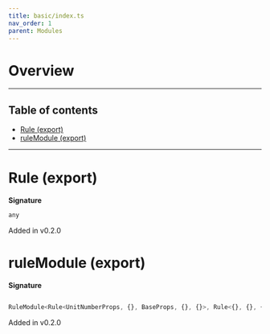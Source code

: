 ```yaml
---
title: basic/index.ts
nav_order: 1
parent: Modules
---
```


# Overview

---

<h2 class="text-delta">Table of contents</h2>

- [Rule (export)](#rule-export)
- [ruleModule (export)](#rulemodule-export)

---

# Rule (export)

**Signature**

```ts
any
```

Added in v0.2.0

# ruleModule (export)

**Signature**

```ts

RuleModule<Rule<UnitNumberProps, {}, BaseProps, {}, {}>, Rule<{}, {}, {}, {}, {}>, {}>

```

Added in v0.2.0
